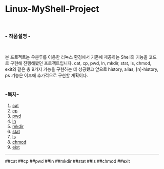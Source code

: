 # Linux-MyShell-Project

<br>

### - 작품설명 -

<br>

본 프로젝트는 우분투를 이용한 리눅스 환경에서 기존에 제공하는 Shell의 기능을 코드로 구현해 진행해봤던 프로젝트입니다. cat, cp, pwd, ln, mkdir, stat, ls, chmod, exit와 같은 총 9가지 기능을 구현하는 데 성공했고 앞으로 history, alias, [n]-history, ps 기능은 이후에 추가적으로 구현할 계획이다.
<br><br>

  
### -목차-

1. [cat](#cat)<br>
2. [cp](#cp)<br>
3. [pwd](#pwd)<br>
4. [ln](#ln)<br>
5. [mkdir](#mkdir)<br>
6. [stat](#stat)<br>
7. [ls](#ls)<br>
8. [chmod](#chmod)<br>
9. [eixt](#exit)<br>

<hr>

##cat
##cp
##pwd
##ln
##mkdir
##stat
##ls
##chmod
##exit
